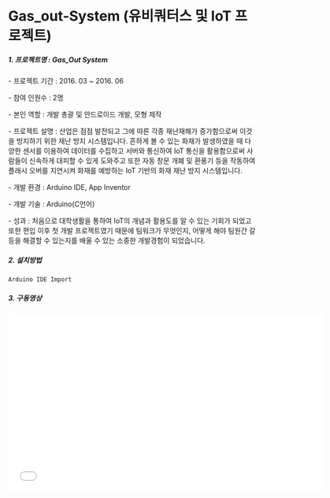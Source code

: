 # Gas_out-System (유비쿼터스 및 IoT 프로젝트)
##### 1. 프로젝트명 : Gas_Out System

\- 프로젝트 기간 : 2016. 03 ~ 2016. 06

\- 참여 인원수 : 2명

\- 본인 역할 : 개발 총괄 및 안드로이드 개발, 모형 제작

\- 프로젝트 설명 : 산업은 점점 발전되고 그에 따른 각종 재난재해가 증가함으로써 이것을 방지하기 위한 재난 방지 시스템입니다. 흔하게 볼 수 있는 화재가 발생하였을 때 다양한 센서를 이용하여 데이터를 수집하고 서버와 통신하여 IoT 통신을 활용함으로써 사람들이 신속하게 대피할 수 있게 도와주고 또한 자동 창문 개폐 및 환풍기 등을 작동하여 플래시 오버를 지연시켜 화재를 예방하는 IoT 기반의 화재 재난 방지 시스템입니다.

\- 개발 환경 : Arduino IDE, App Inventor

\- 개발 기술 : Arduino(C언어)

\- 성과 : 처음으로 대학생활을 통하여 IoT의 개념과 활용도를 알 수 있는 기회가 되었고 또한 편입 이후 첫 개발 프로젝트였기 때문에 팀워크가 무엇인지, 어떻게 해야 팀원간 갈등을 해결할 수 있는지를 배울 수 있는 소중한 개발경험이 되었습니다.



##### 2. 설치방법

```
Arduino IDE Import
```



##### 3. 구동영상

<iframe width="640" height="360" src="./video/main.mp4" frameborder="0" gesture="media" allowfullscreen=""></iframe>

